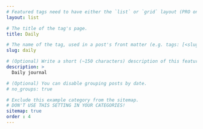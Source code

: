 ```yaml
---
# Featured tags need to have either the `list` or `grid` layout (PRO only).
layout: list

# The title of the tag's page.
title: Daily

# The name of the tag, used in a post's front matter (e.g. tags: [<slug>]).
slug: daily

# (Optional) Write a short (~150 characters) description of this featured tag.
description: >
  Daily journal

# (Optional) You can disable grouping posts by date.
# no_groups: true

# Exclude this example category from the sitemap.
# DON'T USE THIS SETTING IN YOUR CATEGORIES!
sitemap: true
order : 4
---
```

